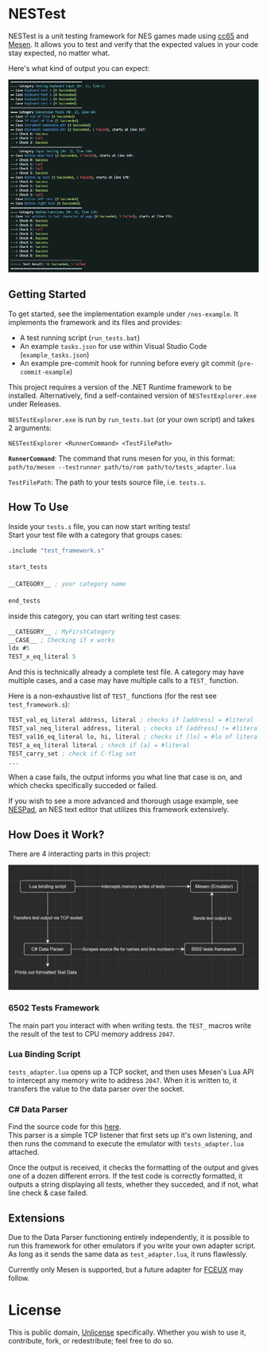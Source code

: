 # NESTest
NESTest is a unit testing framework for NES games made using [cc65](https://cc65.github.io/) and [Mesen](https://mesen.ca/). It allows you to test and verify that the expected values in your code stay expected, no matter what.

Here's what kind of output you can expect:

![Example Test Output](./RepoIMG/ExampleOutput.png)

## Getting Started
To get started, see the implementation example under `/nes-example`. It implements the framework and its files and provides:
- A test running script (`run_tests.bat`)
- An example `tasks.json` for use within Visual Studio Code (`example_tasks.json`)
- An example pre-commit hook for running before every git commit (`pre-commit-example`)

This project requires a version of the .NET Runtime framework to be installed. Alternatively, find a self-contained version of `NESTestExplorer.exe` under Releases.

`NESTestExplorer.exe` is run by `run_tests.bat` (or your own script) and takes 2 arguments:
```
NESTestExplorer <RunnerCommand> <TestFilePath>
```
**`RunnerCommand`**: The command that runs mesen for you, in this format:
<br>
`path/to/mesen --testrunner path/to/rom path/to/tests_adapter.lua`

`TestFilePath`: The path to your tests source file, i.e. `tests.s`.

## How To Use

Inside your `tests.s` file, you can now start writing tests!
<br>
Start your test file with a category that groups cases:

```lisp
.include "test_framework.s"

start_tests

__CATEGORY__ ; your category name

end_tests
```

inside this category, you can start writing test cases:

```lisp
__CATEGORY__ ; MyFirstCategory
__CASE__ ; Checking if x works
ldx #5
TEST_x_eq_literal 5
```

And this is technically already a complete test file. A category may have multiple cases, and a case may have multiple calls to a `TEST_` function.

Here is a non-exhaustive list of `TEST_` functions (for the rest see `test_framework.s`):

```lisp
TEST_val_eq_literal address, literal ; checks if [address] = #literal
TEST_val_neq_literal address, literal ; checks if [address] != #literal
TEST_val16_eq_literal lo, hi, literal ; checks if [lo] = #lo of literal and [hi] = #hi of literal
TEST_a_eq_literal literal ; check if [a] = #literal
TEST_carry_set ; check if C-flag set
...
```

When a case fails, the output informs you what line that case is on, and which checks specifically succeded or failed.

If you wish to see a more advanced and thorough usage example, see [NESPad](https://github.com/akadeax/nespad), an NES text editor that utilizes this framework extensively.

## How Does it Work?

There are 4 interacting parts in this project:

![Architechture Chart](./RepoIMG/Architecture.png)

### 6502 Tests Framework
The main part you interact with when writing tests. the `TEST_` macros write the result of the test to CPU memory address `2047`.

### Lua Binding Script
`tests_adapter.lua` opens up a TCP socket, and then uses Mesen's Lua API to intercept any memory write to address `2047`. When it is written to, it transfers the value to the data parser over the socket.

### C# Data Parser
Find the source code for this [here](https://github.com/Akadeax/nes-test-explorer).
<br>
This parser is a simple TCP listener that first sets up it's own listening, and then runs the command to execute the emulator with `tests_adapter.lua` attached.

 Once the output is received, it checks the formatting of the output and gives one of a dozen different errors. If the test code is correctly formatted, it outputs a string displaying all tests, whether they succeded, and if not, what line check & case failed.

## Extensions
Due to the Data Parser functioning entirely independently, it is possible to run this framework for other emulators if you write your own adapter script. As long as it sends the same data as `test_adapter.lua`, it runs flawlessly.

 Currently only Mesen is supported, but a future adapter for [FCEUX](https://fceux.com/web/home.html) may follow.

 # License
 This is public domain, [Unlicense](https://unlicense.org/) specifically. Whether you wish to use it, contribute, fork, or redestribute; feel free to do so.
